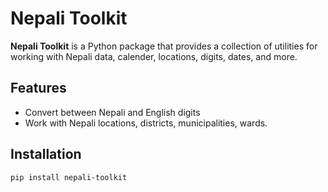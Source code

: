# Nepali Toolkit

**Nepali Toolkit** is a Python package that provides a collection of utilities for working with Nepali data, calender, locations, digits, dates, and more.

## Features

- Convert between Nepali and English digits
- Work with Nepali locations, districts, municipalities, wards.

## Installation

```bash
pip install nepali-toolkit
```
